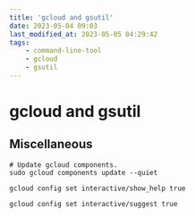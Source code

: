 ```yaml
---
title: 'gcloud and gsutil'
date: 2023-05-04 09:03
last_modified_at: 2023-05-05 04:29:42
tags:
    - command-line-tool
    - gcloud
    - gsutil
---
```


# gcloud and gsutil

## Miscellaneous

```shell
# Update gcloud components.
sudo gcloud components update --quiet

gcloud config set interactive/show_help true

gcloud config set interactive/suggest true
```
